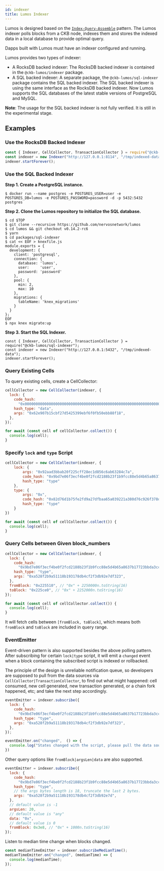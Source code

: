 ```yaml
---
id: indexer
title: Lumos Indexer
---
```

<!--The `@ckb-lumos/indexer` package implements a CKB cell indexer that fulfills the [`Index-Query-Assemble`](https://docs.nervos.org/docs/reference/cell#index-query-assemble-pattern) pattern.--> <!--The DApps built with Lumos must have a configured and running indexer.-->

Lumos is designed based on the [`Index-Query-Assemble`](https://docs.nervos.org/docs/reference/cell#index-query-assemble-pattern) pattern. The Lumos indexer polls blocks from a CKB node, indexes them and stores the indexed data in a local database to provide optimal query.

Dapps built with Lumos must have an indexer configured and running.

Lumos provides two types of indexer:

- A RocksDB backed indexer: The RocksDB backed indexer is contained in the  `@ckb-lumos/indexer` package.
- A SQL backed indexer: A separate package, the `@ckb-lumos/sql-indexer` package contains the SQL backed indexer. The SQL backed indexer is using the same interface as the RocksDB backed indexer. Now Lumos supports the SQL databases of the latest stable versions of PostgreSQL and MySQL.

**Note**:  The usage for the SQL backed indexer is not fully verified. It is still in the experimental stage.

<!--The Lumos indexer is based on the CKB indexer (a [Rust based native indexer](https://github.com/quake/ckb-indexer)) for stability and performance.-->

<!-- Source-->

<!--The indexer consumes from the following sources:-->

<!--Direct access of CKB's data dir via RocksDB's readonly or secondary mode;-->

<!--Consistent queries of CKB's RPC.-->

## Examples

### Use the RocksDB Backed Indexer

```javascript
const { Indexer, CellCollector, TransactionCollector } = require("@ckb-lumos/indexer");
const indexer = new Indexer("http://127.0.0.1:8114", "/tmp/indexed-data");
indexer.startForever();
```

### Use the SQL Backed Indexer

**Step 1. Create a PostgreSQL instance.**

```
$ docker run --name postgres -e POSTGRES_USER=user -e POSTGRES_DB=lumos -e POSTGRES_PASSWORD=password -d -p 5432:5432 postgres
```

**Step 2. Clone the Lumos repository to initialize the SQL database.**

```
$ cd $TOP
$ git clone --recursive https://github.com/nervosnetwork/lumos
$ cd lumos && git checkout v0.14.2-rc6
$ yarn
$ cd packages/sql-indexer
$ cat << EOF > knexfile.js
module.exports = {
  development: {
    client: 'postgresql',
    connection: {
      database: 'lumos',
      user:     'user',
      password: 'password'
    },
    pool: {
      min: 2,
      max: 10
    },
    migrations: {
      tableName: 'knex_migrations'
    }
  }
};
EOF
$ npx knex migrate:up
```

**Step 3. Start the SQL Indexer.**

```
const { Indexer, CellCollector, TransactionCollector } = require("@ckb-lumos/sql-indexer");
const indexer = new Indexer("http://127.0.0.1:5432", "/tmp/indexed-data");
indexer.startForever();
```

### Query Existing Cells

To query existing cells, create a CellCollector:

```javascript
cellCollector = new CellCollector(indexer, {
  lock: {
    code_hash:
      "0x0000000000000000000000000000000000000000000000000000000000000000",
    hash_type: "data",
    args: "0x62e907b15cbf27d5425399ebf6f0fb50ebb88f18",
  },
});

for await (const cell of cellCollector.collect()) {
  console.log(cell);
}
```

### Specify `lock` and `type` Script

```javascript
cellCollector = new CellCollector(indexer, {
    lock: {
        args: "0x92aad3bbab20f225cff28ec1d856c6ab63284c7a",
        code_hash: "0x9bd7e06f3ecf4be0f2fcd2188b23f1b9fcc88e5d4b65a8637b17723bbda3cce8",
        hash_type: "type"
    },
    type: {
        args: "0x",
        code_hash: "0x82d76d1b75fe2fd9a27dfbaa65a039221a380d76c926f378d3f81cf3e7e13f2e",
        hash_type: "type"
    }
})

for await (const cell of cellCollector.collect()) {
  console.log(cell);
}
```

### Query Cells between Given block_numbers

```javascript
cellCollector = new CellCollector(indexer, {
  lock: {
    code_hash: 
      "0x9bd7e06f3ecf4be0f2fcd2188b23f1b9fcc88e5d4b65a8637b17723bbda3cce8",
    hash_type: "type",
    args: "0xa528f2b9a51118b193178db4cf2f3db92e7df323",
  },
  fromBlock: "0x225510", // "0x" + 2250000n.toString(16)
  toBlock: "0x225ce0", // "0x" + 2252000n.toString(16)
});

for await (const cell of cellCollector.collect()) {
  console.log(cell);
}
```
It will fetch cells between `[fromBlock, toBlock]`, which means both `fromBlock` and `toBlock` are included in query range.

### EventEmitter

Event-driven pattern is also supported besides the above polling pattern. After subscribing for certain `lock|type` script, it will emit a `changed` event when a block containing the subscribed script is indexed or rollbacked. 

The principle of the design is unreliable notification queue, so developers are supposed to pull from the data sources via `CellCollector|TransactionCollector`, to find out what might happened: cell consumed, new cell generated, new transaction generated, or a chain fork happened, etc; and take the next step accordingly.

```javascript
eventEmitter = indexer.subscribe({
  lock: {
    code_hash:
      "0x9bd7e06f3ecf4be0f2fcd2188b23f1b9fcc88e5d4b65a8637b17723bbda3cce8",
    hash_type: "type",
    args: "0xa528f2b9a51118b193178db4cf2f3db92e7df323",
  },
});

eventEmitter.on("changed",  () => {
  console.log("States changed with the script, please pull the data sources from the indexer to find out what happend");
})

```

Other query options like `fromBlock|argsLen|data` are also supported.

```javascript
eventEmitter = indexer.subscribe({
  lock: {
    code_hash:
      "0x9bd7e06f3ecf4be0f2fcd2188b23f1b9fcc88e5d4b65a8637b17723bbda3cce8",
    hash_type: "type",
    // the args bytes length is 18, truncate the last 2 bytes.
    args: "0xa528f2b9a51118b193178db4cf2f3db92e7d",
  },
  // default value is -1
  argsLen: 20,
  // default value is "any"
  data: "0x",
  // default value is 0
  fromBlock: 0x3e8, // "0x" + 1000n.toString(16)
});
```

Listen to median time change when blocks changed.

```javascript
const medianTimeEmitter = indexer.subscribeMedianTime();
medianTimeEmitter.on("changed", (medianTime) => {
  console.log(medianTime);
});
```


